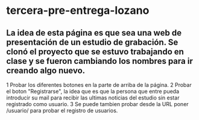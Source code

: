 # tercera-pre-entrega-lozano
## La idea de esta página es que sea una web de presentación de un estudio de grabación. Se clonó el proyecto que se estuvo trabajando en clase y se fueron cambiando los nombres para ir creando algo nuevo.
1 Probar los diferentes botones en la parte de arriba de la página.
2 Probar el boton "Registrarse", la idea que es que la persona que entre pueda introducir su mail para recibir las ultimas noticias del estudio sin estar registrado como usuario.
3 Se puede tambien probar desde la URL poner /usuario/ para probar el registro de usuarios.

